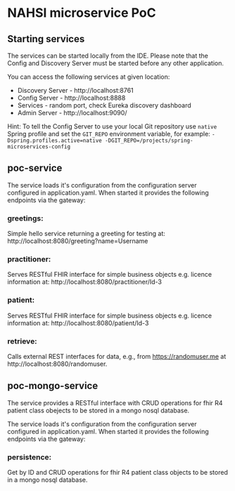 # NAHSI microservice PoC

## Starting services

The services can be started locally from the IDE. Please note that the Config and Discovery Server must 
be started before any other application.

You can access the following services at given location:
* Discovery Server - http://localhost:8761
* Config Server - http://localhost:8888
* Services - random port, check Eureka discovery dashboard
* Admin Server - http://localhost:9090/

Hint: To tell the Config Server to use your local Git repository use `native` Spring profile and set the 
`GIT_REPO` environment variable, for example:
`-Dspring.profiles.active=native -DGIT_REPO=/projects/spring-microservices-config`


## poc-service
The service loads it's configuration from the configuration server configured in application.yaml. 
When started it provides the following endpoints via the gateway:

### greetings: 
Simple hello service returning a greeting for testing at: http://localhost:8080/greeting?name=Username

### practitioner:
Serves RESTful FHIR interface for simple business objects e.g. licence information at: http://localhost:8080/practitioner/Id-3

### patient:
Serves RESTful FHIR interface for simple business objects e.g. licence information at: http://localhost:8080/patient/Id-3

### retrieve:
Calls external REST interfaces for data, e.g., from https://randomuser.me at http://localhost:8080/randomuser. 


## poc-mongo-service
The service provides a RESTful interface with CRUD operations for fhir R4 patient class obejects to be stored in a 
mongo nosql database. 

The service loads it's configuration from the configuration server configured in application.yaml.
When started it provides the following endpoints via the gateway:

### persistence:
Get by ID and CRUD operations for fhir R4 patient class objects to be stored in a mongo nosql database.


